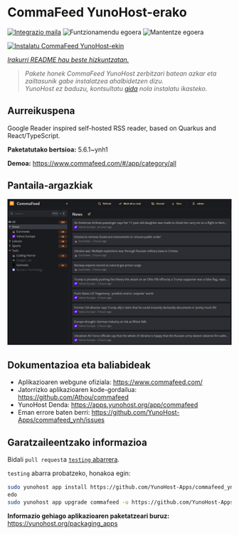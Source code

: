 <!--
Ohart ongi: README hau automatikoki sortu da <https://github.com/YunoHost/apps/tree/master/tools/readme_generator>ri esker
EZ editatu eskuz.
-->

# CommaFeed YunoHost-erako

[![Integrazio maila](https://apps.yunohost.org/badge/integration/commafeed)](https://ci-apps.yunohost.org/ci/apps/commafeed/)
![Funtzionamendu egoera](https://apps.yunohost.org/badge/state/commafeed)
![Mantentze egoera](https://apps.yunohost.org/badge/maintained/commafeed)

[![Instalatu CommaFeed YunoHost-ekin](https://install-app.yunohost.org/install-with-yunohost.svg)](https://install-app.yunohost.org/?app=commafeed)

*[Irakurri README hau beste hizkuntzatan.](./ALL_README.md)*

> *Pakete honek CommaFeed YunoHost zerbitzari batean azkar eta zailtasunik gabe instalatzea ahalbidetzen dizu.*  
> *YunoHost ez baduzu, kontsultatu [gida](https://yunohost.org/install) nola instalatu ikasteko.*

## Aurreikuspena

Google Reader inspired self-hosted RSS reader, based on Quarkus and React/TypeScript.

**Paketatutako bertsioa:** 5.6.1~ynh1

**Demoa:** <https://www.commafeed.com/#/app/category/all>

## Pantaila-argazkiak

![CommaFeed(r)en pantaila-argazkia](./doc/screenshots/screenshot.png)

## Dokumentazioa eta baliabideak

- Aplikazioaren webgune ofiziala: <https://www.commafeed.com/>
- Jatorrizko aplikazioaren kode-gordailua: <https://github.com/Athou/commafeed>
- YunoHost Denda: <https://apps.yunohost.org/app/commafeed>
- Eman errore baten berri: <https://github.com/YunoHost-Apps/commafeed_ynh/issues>

## Garatzaileentzako informazioa

Bidali `pull request`a [`testing` abarrera](https://github.com/YunoHost-Apps/commafeed_ynh/tree/testing).

`testing` abarra probatzeko, honakoa egin:

```bash
sudo yunohost app install https://github.com/YunoHost-Apps/commafeed_ynh/tree/testing --debug
edo
sudo yunohost app upgrade commafeed -u https://github.com/YunoHost-Apps/commafeed_ynh/tree/testing --debug
```

**Informazio gehiago aplikazioaren paketatzeari buruz:** <https://yunohost.org/packaging_apps>
